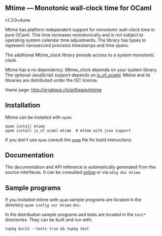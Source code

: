 Mtime — Monotonic wall-clock time for OCaml
-------------------------------------------------------------------------------
v1.3.0+dune

Mtime has platform independent support for monotonic wall-clock time
in pure OCaml. This time increases monotonically and is not subject to
operating system calendar time adjustments. The library has types to
represent nanosecond precision timestamps and time spans.

The additional Mtime_clock library provide access to a system
monotonic clock.

Mtime has a no dependency. Mtime_clock depends on your system library.
The optional JavaScript support depends on [js_of_ocaml][jsoo]. Mtime
and its libraries are distributed under the ISC license.

[jsoo]: http://ocsigen.org/js_of_ocaml/

Home page: http://erratique.ch/software/mtime  

## Installation

Mtime can be installed with `opam`:

    opam install mtime
    opam install js_of_ocaml mtime  # mtime with jsoo support

If you don't use `opam` consult the [`opam`](opam) file for build
instructions.

## Documentation

The documentation and API reference is automatically generated from
the source interfaces. It can be consulted [online][doc] or via
`odig doc mtime`.

[doc]: http://erratique.ch/software/mtime/doc


## Sample programs

If you installed mtime with `opam` sample programs are located in
the directory `opam config var mtime:doc`.

In the distribution sample programs and tests are located in the
`test*` directories. They can be built and run with:

    topkg build --tests true && topkg test

